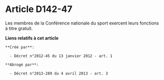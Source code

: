 # Article D142-47

Les membres de la Conférence nationale du sport exercent leurs fonctions à titre gratuit.

**Liens relatifs à cet article**

	**Créé par**:

	  - Décret n°2012-45 du 13 janvier 2012 - art. 1

	**Abrogé par**:

	  - Décret n°2013-289 du 4 avril 2013 - art. 3
